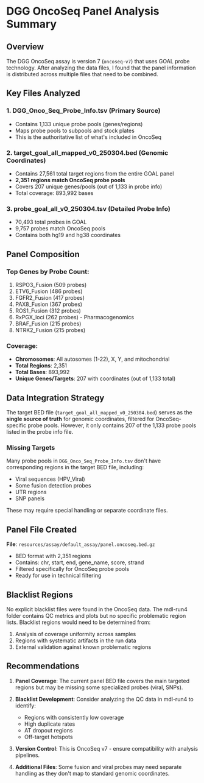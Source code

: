 # DGG OncoSeq Panel Analysis Summary

## Overview
The DGG OncoSeq assay is version 7 (`oncoseq-v7`) that uses GOAL probe technology. After analyzing the data files, I found that the panel information is distributed across multiple files that need to be combined.

## Key Files Analyzed

### 1. **DGG_Onco_Seq_Probe_Info.tsv** (Primary Source)
- Contains 1,133 unique probe pools (genes/regions)
- Maps probe pools to subpools and stock plates
- This is the authoritative list of what's included in OncoSeq

### 2. **target_goal_all_mapped_v0_250304.bed** (Genomic Coordinates)
- Contains 27,561 total target regions from the entire GOAL panel
- **2,351 regions match OncoSeq probe pools**
- Covers 207 unique genes/pools (out of 1,133 in probe info)
- Total coverage: 893,992 bases

### 3. **probe_goal_all_v0_250304.tsv** (Detailed Probe Info)
- 70,493 total probes in GOAL
- 9,757 probes match OncoSeq pools
- Contains both hg19 and hg38 coordinates

## Panel Composition

### Top Genes by Probe Count:
1. RSPO3_Fusion (509 probes)
2. ETV6_Fusion (486 probes)
3. FGFR2_Fusion (417 probes)
4. PAX8_Fusion (367 probes)
5. ROS1_Fusion (312 probes)
6. RxPGX_loci (262 probes) - Pharmacogenomics
7. BRAF_Fusion (215 probes)
8. NTRK2_Fusion (215 probes)

### Coverage:
- **Chromosomes**: All autosomes (1-22), X, Y, and mitochondrial
- **Total Regions**: 2,351
- **Total Bases**: 893,992
- **Unique Genes/Targets**: 207 with coordinates (out of 1,133 total)

## Data Integration Strategy

The target BED file (`target_goal_all_mapped_v0_250304.bed`) serves as the **single source of truth** for genomic coordinates, filtered for OncoSeq-specific probe pools. However, it only contains 207 of the 1,133 probe pools listed in the probe info file.

### Missing Targets
Many probe pools in `DGG_Onco_Seq_Probe_Info.tsv` don't have corresponding regions in the target BED file, including:
- Viral sequences (HPV_Viral)
- Some fusion detection probes
- UTR regions
- SNP panels

These may require special handling or separate coordinate files.

## Panel File Created

**File**: `resources/assay/default_assay/panel.oncoseq.bed.gz`
- BED format with 2,351 regions
- Contains: chr, start, end, gene_name, score, strand
- Filtered specifically for OncoSeq probe pools
- Ready for use in technical filtering

## Blacklist Regions

No explicit blacklist files were found in the OncoSeq data. The mdl-run4 folder contains QC metrics and plots but no specific problematic region lists. Blacklist regions would need to be determined from:
1. Analysis of coverage uniformity across samples
2. Regions with systematic artifacts in the run data
3. External validation against known problematic regions

## Recommendations

1. **Panel Coverage**: The current panel BED file covers the main targeted regions but may be missing some specialized probes (viral, SNPs).

2. **Blacklist Development**: Consider analyzing the QC data in mdl-run4 to identify:
   - Regions with consistently low coverage
   - High duplicate rates
   - AT dropout regions
   - Off-target hotspots

3. **Version Control**: This is OncoSeq v7 - ensure compatibility with analysis pipelines.

4. **Additional Files**: Some fusion and viral probes may need separate handling as they don't map to standard genomic coordinates.